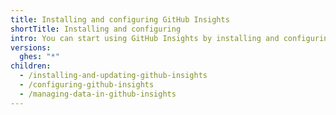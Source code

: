 ```yaml
---
title: Installing and configuring GitHub Insights
shortTitle: Installing and configuring
intro: You can start using GitHub Insights by installing and configuring the application.
versions:
  ghes: "*"
children:
  - /installing-and-updating-github-insights
  - /configuring-github-insights
  - /managing-data-in-github-insights
---
```

